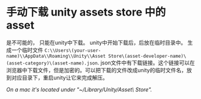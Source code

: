 # 手动下载 unity assets store 中的 asset

是不可能的， 只能在unity中下载。 
unity中开始下载后，后放在临时目录中。
生成一个临时文件 `C:\\Users\(your-user-name)\\AppData\\Roaming\\Unity\\Asset Store\(asset-developer-name)\(asset-category)\(asset-name).json`.
json文件中有下载链接。这个链接可以在浏览器中下载文件，但是加密的。可以把下载的文件改成unity的临时文件名，放到对应目录下，重启unity让它来完成解压。

*On a mac it's located under "~/Library/Unity/Asset\ Store".*